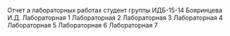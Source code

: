 Отчет а лабораторных работах
студент группы ИДБ-15-14 Бояринцева И.Д.
Лабораторная 1
Лабораторная 2
Лабораторная 3
Лабораторная 4
Лабораторная 5
Лабораторная 6
Лабораторная 7
